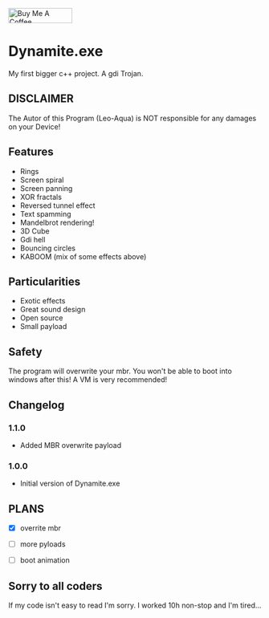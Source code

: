 <a href="https://www.buymeacoffee.com/leoaqua" target="_blank"><img src="https://cdn.buymeacoffee.com/buttons/v2/default-yellow.png" alt="Buy Me A Coffee" style="height: 30px !important;width: 127px !important;" ></a>

# Dynamite.exe
My first bigger c++ project. A gdi Trojan.

## DISCLAIMER
The Autor of this Program (Leo-Aqua) is NOT responsible for any damages on your Device!

## Features
- Rings
- Screen spiral
- Screen panning
- XOR fractals
- Reversed tunnel effect
- Text spamming
- Mandelbrot rendering!
- 3D Cube
- Gdi hell
- Bouncing circles
- KABOOM (mix of some effects above)


## Particularities
- Exotic effects
- Great sound design
- Open source
- Small payload

## Safety
The program will overwrite your mbr. You won't be able to boot into windows after this!
A VM is very recommended!

## Changelog

### 1.1.0
  - Added MBR overwrite payload
### 1.0.0
  - Initial version of Dynamite.exe

## PLANS
- [x] overrite mbr

- [ ] more pyloads

- [ ] boot animation

## Sorry to all coders
If my code isn't easy to read I'm sorry. I worked 10h non-stop and I'm tired...

